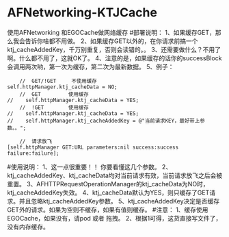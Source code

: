 # AFNetworking-KTJCache
使用AFNetworking 和EGOCache做网络缓存
#部署说明：
    1、如果缓存GET，那么我会告诉你啥都不用做。
    2、如果缓存GET以外的，在你请求前搞一个ktj_cacheAddedKey，千万别重复，否则会读错的。。
    3、还需要做什么？不用了啊。什么都不用了，这就OK了。
    4、注意的是，如果缓存的话你的successBlock会调用两次哟，第一次为缓存，第二次为最新数据。
    5、例子：

        //  GET/!GET     不使用缓存
    self.httpManager.ktj_cacheData = NO;
        //  GET         使用缓存
    //    self.httpManager.ktj_cacheData = YES;
        //  !GET        使用缓存
    //    self.httpManager.ktj_cacheData = YES;
    //    self.httpManager.ktj_cacheAddedKey = @"当前请求KEY，最好带上参数。。";
    
        //  请求放飞
    [self.httpManager GET:URL parameters:nil success:success failure:failure];
    
#使用说明：
    1、这一点很重要！！
        你要看懂这几个参数。
    2、ktj_cacheAddedKey、ktj_cacheData均对当前请求有效，当前请求放飞之后会被重置。
    3、AFHTTPRequestOperationManager的ktj_cacheData为NO时，ktj_cacheAddedKey失效。
    4、ktj_cacheData默认为YES，则只缓存了GET请求。并且忽略ktj_cacheAddedKey参数。
    5、ktj_cacheAddedKey决定是否缓存GET外的请求。如果为空则不缓存，如果有值则缓存。
#注意：
    1、缓存使用EGOCache，如果没有，请pod 或者 拖拽。
    2、根据1可得，这货直接写文件了，没有内存缓存。
